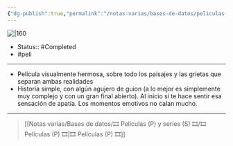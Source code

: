 ```yaml
---
{"dg-publish":true,"permalink":"/notas-varias/bases-de-datos/peliculas-p-y-series-s/p-maboroshi/"}
---
```



![|160](https://m.media-amazon.com/images/M/MV5BNzUzOTliOWItOWYwYi00MGRjLTkwOWItNmM2MGM5MzQ4MGIxXkEyXkFqcGdeQXVyMTEzMTI1Mjk3._V1_SX300.jpg)

- Status:: #Completed 
- #peli 

---

- Película visualmente hermosa, sobre todo los paisajes y las grietas que separan ambas realidades
- Historia simple, con algún agujero de guion (a lo mejor es simplemente muy complejo y con un gran final abierto). Al inicio sí te hace sentir esa sensación de apatía. Los momentos emotivos no calan mucho.

---

> [[Notas varias/Bases de datos/🎞️ Películas (P) y series (S) 🎞️/🎞️ Películas (P) 🎞️\|🎞️ Películas (P) 🎞️]]
